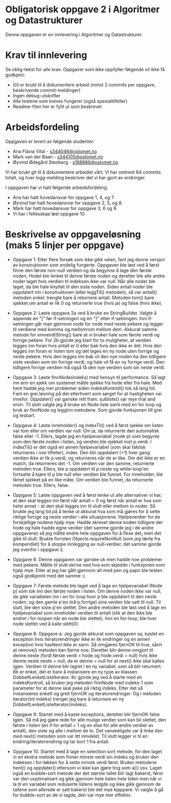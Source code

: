 # Obligatorisk oppgave 2 i Algoritmer og Datastrukturer

Denne oppgaven er en innlevering i Algoritmer og Datastrukturer. 

# Krav til innlevering

Se oblig-tekst for alle krav. Oppgaver som ikke oppfyller følgende vil ikke få godkjent:

* Git er brukt til å dokumentere arbeid (minst 2 commits per oppgave, beskrivende commit-meldinger)	
* Ingen debug-utskrifter
* Alle testene som kreves fungerer (også spesialtilfeller)
* Readme-filen her er fyllt ut som beskrevet

# Arbeidsfordeling

Oppgaven er levert av følgende studenter:
* Ana Flávia Vital - s344046@oslomet.no
* Mark van der Baan - s344105@oslomet.no
* Øyvind Ødegård Stenberg - s188886@oslomet.no

Vi har brukt git til å dokumentere arbeidet vårt. Vi har omtrent 84 commits totalt, og hver logg-melding beskriver det vi har gjort av endringer.

I oppgaven har vi hatt følgende arbeidsfordeling:
* Ana har hatt hovedansvar for oppgave 1, 4, og 7. 
* Øyvind har hatt hovedansvar for oppgave 2, 5, og 8. 
* Mark har hatt hovedansvar for oppgave 3, 6 og 9. 
* Vi har i fellesskap løst oppgave 10. 

# Beskrivelse av oppgaveløsning (maks 5 linjer per oppgave)

* Oppgave 1: Etter flere forsøk som ikke gikk veien, fant jeg denne versjon av konstruktoren som endelig fungerte. 
             Oppgaven ble løst ved å først finne den første non-null verdien og da begynne å lage den første noden.
             Hodet ble lenket til denne første noden og deretter ble alle andre noder laget hvis verdien til indeksen ikke var null.
             Når alle noder ble laget, da ble hale knyttet til den siste noden.
             Siden antall noder ble oppdatert inn i konstruktoren (eller leggTil() metoden), så var antall() metoden enkel: trengte bare å returnere antall.
             Metoden tom() bare sjekket om antall er lik 0 og returnerte true (hvis ja) og false (hvis ikke).

* Oppgave 2: Løste oppgave 2a ved å bruke en StringBuilder. Valgte å appende en "[" før if-setningen og en "]" etter if-setningen. 
             Inni if-setningen går man gjennom node for node med neste pekere og legger til verdiene med komma og mellomrom mellom dem. Akkurat samme metode for omvendtString() 
             bare at vi bruker hale som første verdi og forrige pekere. For 2b gjorde jeg klart for to muligheter, at verdien legges inn foran hvis antall er 0 eller bak hvis den 
             ikke er det. Hvis den legges inn foran er listen tom og det lages en ny node uten forrige og neste pekere. Hvis den legges inn bak vil den nye noden ha den tidligere 
             siste verdien som sin forrige verdi, og hale vil få en ny forrige verdi. Den tidligere forrige verdien må også få den nye verdien som sin neste verdi.
             
* Oppgave 3: Løste finnNode(indeks) med hensyn til performance. Så lagt inn enn en sjekk om systemet måtte sjekke fra hode eller fra hale. 
             Med hent hadde jeg mer problemer siden indeksKontroll() tok så lang tid. Fant en grei løsning på det etterhvert som sørget for at hastigheten var innefor.
             Oppdater() var ganske rett fram.
             subliste() var mye trial and erorr. Til slutt valgte jeg å bruke en Node liste samt med en for loop og bruk av finnNode og leggInn metodene. Som gjorde funksjonen till grei og lesbart.

* Oppgave 4: Løste inneholder()  og indexTil() ved å først sjekke om listen var tom eller om verdien var null. Om ja, da returnerte den automatisk false eller -1. 
             Ellers, lagde jeg en hjelpevariabel (node p) som begynte som den første noden i listen, og verdien ble sjekket mot p.verdi.
             I indexTil() er det også en annen hjelpevariabel (som skal faktisk returneres i noe tilfeller), index. 
             Den blir oppdatert (+1) hver gang verdien ikke er lik p.verdi, og returneres når de er like. Om det ikke er en match, da returneres det -1.
             Om verdien var den samme, returnerte metoden true. Ellers, ble p oppdatert til p.neste og while-loop'en fortsatte å kjøre til p ble null eller verdien ble funnet.
             For inneholder, ble likhet sjekket på en like måte. Om verdien ble funnet, da returnerte metoden true. Ellers, false.
              

* Oppgave 5: Løste oppgaven ved å først tenke ut alle alternativer vi har, at den skal legges inn først når antall = 0 og først når antall er hva som helst annet - at den skal legges 
             inn til slutt eller mellom to noder. Så brukte jeg lang tid på å tenke ut akkurat hva som må gjøres for å sette riktige forrige og neste verdier i alle situasjonene. 
             Hjelpeverdier for de forskjellige nodene hjalp mye. Hadde skrevet denne koden tidligere der hode og hale hadde egne verdier (det samme gjorde jeg i de andre oppgavene) 
             så jeg måtte endre hele oppgaven for å fikse det, men det gikk til slutt. Brukte forrsten Objects.requireNonNull (som jeg lærte fra kompendiet) for å stoppe innlegging av null-verdier, 
             det samme gjorde jeg ovenfor i oppgave 2.
             
* Oppgave 6: Denne oppgaven var ganske ok men hadde noe problemer med pekere. Måtte til slutt skrive ned hva som skjedde i funksjonen som hjalp mye.
             Etter at jeg har gått gjennom alt med pen og papir ble testen også godkjennt med det samme :).

* Oppgave 7: Første metode ble laget ved å lage en hjelpevariabel (Node p) som tok inn den første noden i listen.
             Om denne noden ikke var null, da gikk variabelen inn i en for loop hvor p ble oppdatert til den neste noden, og den gamle p'en (nå p.forrige) sine verdier ble satt til null.
             Til slutt, ble den siste p'en slettet.
             Den andre metoden ble løst ved å lage en hjelpevariabel som inneholder verdien til antall (slik at den ikke ble endret i for-loopen når en node ble slettet).
             Inni en for-loop, ble hver node slettet ved å kalle slett(0). 

* Oppgave 8: Oppgave a: Jeg gjorde akkurat som oppgaven sa, kastet en exception hvis iteratorendringer ikke er lik endringer og en annen exception hvis hasNext ikke er sann. Så omgjøres fjernOK til true, sånn at 
             remove() metoden kan fjerne noe. Deretter blir denne omgjort til denne.neste (fordi første verdi = hode og hode.verdi = null) hvis ikke denne.neste.neste = null, da er denne = null for at next() ikke skal kalles igjen. 
             Verdien til denne blir lagret i en ny variabel, som så blir returnert. 8b er enkel, det er bare å instansiere en ny type av klassen DobbeltLenketListeIterator. 8c gjorde jeg ved å starte 
             med en indeksKontroll, så bruker jeg metoden finnNode med indeks-1 som parameter for at denne skal peke på riktig indeks. Etter det så instansieres enkelt og greit fjernOK og iteratorendringer. 
             Og i metoden iterator(int indeks) trenger jeg bare å returnere en ny DobbeltLenketListeIterator(indeks).
             
* Oppgave 9: Startet med å kaste exceptions, deretter blir fjernOK false igjen. Så må jeg gjøre rede for alle mulige verdier som kan bli slettet, den første i listen (en if for antall = 1 og en else for alle andre verdier av antall), 
             den siste og alle i mellom de to. Det vanskeligste var å linke den med next() metoden som var litt innviklet. Til slutt legger vi til en endring/iteratorendring og tar bort 1 fra antall.

* Oppgave 10: Startet med å lage en selection sort metode, for den laget vi en ekstra metode som finner minste verdi sin indeks og bruker den indeksen 
              i for-løkken for å sette minste verdi først. Bruker metodene hent() og oppdater() ettersom vi ikke kan gjøre ting som a[i] osv. Laget også en 
              bubble-sort metode der det største tallet blir lagt bakerst, først var den uoptimalisert og gikk gjennom hele listen hele tiden men når vi la til
              en variabel som reduserte listens lengde og ikke gikk gjennom de tallene som allerede er satt bakerst ble det mye kjappere.
              Vi valgte å gå for bubble-sort av de vi lagde, den var mye mer effektiv.

